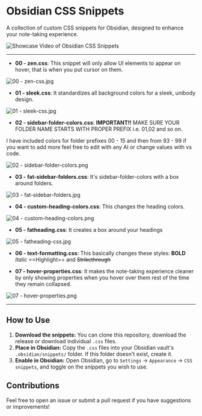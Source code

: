 # Obsidian CSS Snippets

A collection of custom CSS snippets for Obsidian, designed to enhance your note-taking experience.

![Showcase Video of Obsidian CSS Snippets](images/showcase-video.gif)

---

- **00 - zen.css**: This snippet will only allow UI elements to appear on hover, that is when you put cursor on them.

![00 - zen-css.jpg](images/00%20-%20zen-css.jpg)

- **01 - sleek.css**: It standardizes all background colors for a sleek, unibody design.

![01 - sleek-css.jpg](images/01%20-%20sleek-css.jpg)

- **02 - sidebar-folder-colors.css**:
**IMPORTANT!!** MAKE SURE YOUR FOLDER NAME STARTS WITH PROPER PREFIX i.e. 01,02 and so on.  

I have included colors for folder prefixes 00 - 15 and then from 93 - 99 if you want to add more feel free to edit with any AI or change values with vs code.

![02 - sidebar-folder-colors.png](images/02%20-%20sidebar-folder-colors.png)

- **03 - fat-sidebar-folders.css**: It's sidebar-folder-colors with a box around folders.

![03 - fat-sidebar-folders.jpg](images/03%20-%20fat-sidebar-folders.jpg)

- **04 - custom-heading-colors.css**: This changes the heading colors.

![04 - custom-heading-colors.png](images/04%20-%20custom-heading-colors.png)

- **05 - fatheading.css**: It creates a box around your headings

![05 - fatheading-css.jpg](images/05%20-%20fatheading-css.jpg)

- **06 - text-formatting.css**: This basically changes these styles:
**BOLD** *Italic* ==Highlight== and ~~Strikethrough~~

- **07 - hover-properties.css**: It makes the note-taking experience cleaner by only showing properties when you hover over them rest of the time they remain collapsed.

![07 - hover-properties.png](images/07%20-%20hover-properties.png)

---

## How to Use

1.  **Download the snippets:** You can clone this repository, download the release or download individual `.css` files.
2.  **Place in Obsidian:** Copy the `.css` files into your Obsidian vault's `.obsidian/snippets/` folder. If this folder doesn't exist, create it.
3.  **Enable in Obsidian:** Open Obsidian, go to `Settings` -> `Appearance` -> `CSS snippets`, and toggle on the snippets you wish to use.

## Contributions

Feel free to open an issue or submit a pull request if you have suggestions or improvements!
